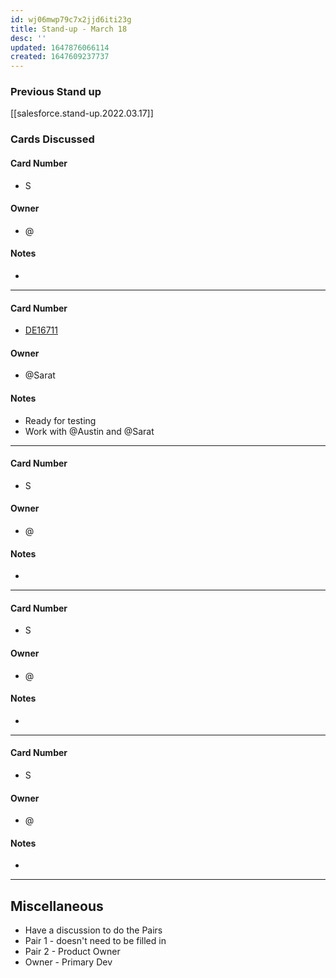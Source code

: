 ```yaml
---
id: wj06mwp79c7x2jjd6iti23g
title: Stand-up - March 18
desc: ''
updated: 1647876066114
created: 1647609237737
---
```


### Previous Stand up
[[salesforce.stand-up.2022.03.17]]

### Cards Discussed
#### Card Number
- S
#### Owner
- @ 
#### Notes
- 
---
#### Card Number
- [DE16711](https://rally1.rallydev.com/#/?detail=/defect/627277591765&fdp=true)
#### Owner
- @Sarat
#### Notes
- Ready for testing
- Work with @Austin and @Sarat
---
#### Card Number
- S
#### Owner
- @ 
#### Notes
- 
---
#### Card Number
- S
#### Owner
- @ 
#### Notes
-
---
#### Card Number
- S
#### Owner
- @ 
#### Notes
-
---
## Miscellaneous
- Have a discussion to do the Pairs
- Pair 1 - doesn't need to be filled in
- Pair 2 - Product Owner
- Owner - Primary Dev
